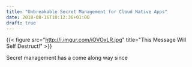 ```yaml
---
title: "Unbreakable Secret Management for Cloud Native Apps"
date: 2018-08-16T10:12:36+01:00
draft: true
---
```

{{< figure src="http://i.imgur.com/iOVOxLR.jpg" title="This Message Will Self Destruct!" >}}

Secret management has a come along way since


